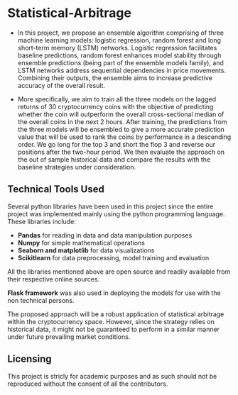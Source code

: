 # Statistical-Arbitrage
- In this project, we propose an ensemble algorithm comprising of three machine learning models: logistic regression, random forest and long short-term memory (LSTM) networks. Logistic regression facilitates baseline predictions, random forest enhances model stability through ensemble predictions (being part of the ensemble models family), and LSTM networks address sequential dependencies in price movements. Combining their outputs, the ensemble aims to increase predictive accuracy of the overall result.

- More specifically, we aim to train all the three models on the lagged returns of 30 cryptocurrency coins with the objective of predicting whether the coin will outperform the overall cross-sectional median of the overall coins in the next 2 hours. After training, the predictions from the three models will be ensembled to give a more accurate prediction value that will be used to rank the coins by performance in a descending order. We go long for the top 3 and short the flop 3 and reverse our positions after the two-hour period. We then evaluate the approach on the out of sample historical data and compare the results with the baseline strategies under consideration.

## Technical Tools Used
Several python libraries have been used in this project since the entire project was implemented mainly using the python programming language. These libraries include:
* **Pandas** for reading in data and data manipulation purposes
* **Numpy**  for simple mathematical operations
* **Seaborn and matplotlib** for data visualizations
* **Scikitlearn** for data preprocessing, model training and evaluation

All the libraries mentioned above are open source and readily available from their respective online sources.

**Flask framework** was also used in deploying the models for use with the non technical persons.


The proposed approach will be a robust application of statistical arbitrage within the cryptocurrency space. However, since the strategy relies on historical data, it might not be guaranteed to perform in a similar manner under future prevailing market conditions.

## Licensing
This project is stricly for academic purposes and as such should not be reproduced without the consent of all the contributors.

